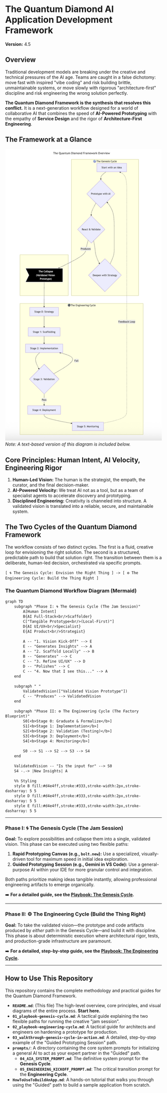 # The Quantum Diamond AI Application Development Framework
**Version:** 4.5

## Overview
Traditional development models are breaking under the creative and technical pressures of the AI age. Teams are caught in a false dichotomy: move fast with inspired "vibe coding" and risk building brittle, unmaintainable systems, or move slowly with rigorous "architecture-first" discipline and risk engineering the wrong solution perfectly.

**The Quantum Diamond Framework is the synthesis that resolves this conflict.** It is a next-generation workflow designed for a world of collaborative AI that combines the speed of **AI-Powered Prototyping** with the empathy of **Service Design** and the rigor of **Architecture-First Engineering**.

## The Framework at a Glance

![The Quantum Diamond Framework Diagram](./images/quantum-diamond-framework.png)
_Note: A text-based version of this diagram is included below._

## Core Principles: Human Intent, AI Velocity, Engineering Rigor

1.  **Human-Led Vision:** The human is the strategist, the empath, the curator, and the final decision-maker.
2.  **AI-Powered Velocity:** We treat AI not as a tool, but as a team of specialist agents to accelerate discovery and prototyping.
3.  **Disciplined Engineering:** Creativity is channeled into structure. A validated vision is translated into a reliable, secure, and maintainable system.

## The Two Cycles of the Quantum Diamond Framework

The workflow consists of two distinct cycles. The first is a fluid, creative loop for envisioning the right solution. The second is a structured, predictable path to build that solution right. The transition between them is a deliberate, human-led decision, orchestrated via specific prompts.

`[ 🌀 The Genesis Cycle: Envision the Right Thing ] -> [ ⚙️ The Engineering Cycle: Build the Thing Right ]`

### The Quantum Diamond Workflow Diagram (Mermaid)

```mermaid
graph TD
    subgraph "Phase I: 🌀 The Genesis Cycle (The Jam Session)"
        A[Human Intent]
        B{AI Full-Stack<br/>Scaffolder}
        C["Tangible Prototype<br/>(Local-First)"]
        D{AI UI/UX<br/>Specialist}
        E{AI Product<br/>Strategist}

        A -- "1. Vision Kick-Off" --> E
        E -- "Generates Insights" --> A
        A -- "2. Scaffold Locally" --> B
        B -- "Generates" --> C
        C -- "3. Refine UI/UX" --> D
        D -- "Polishes" --> C
        C -- "4. Now that I see this..." --> A
    end
    
    subgraph " "
        ValidatedVision(["Validated Vision Prototype"])
        C -- "Produces" --> ValidatedVision
    end

    subgraph "Phase II: ⚙️ The Engineering Cycle (The Factory Blueprint)"
        S0[<b>Stage 0: Graduate & Formalize</b>]
        S1[<b>Stage 1: Implementation</b>]
        S2[<b>Stage 2: Validation (Testing)</b>]
        S3[<b>Stage 3: Deployment</b>]
        S4[<b>Stage 4: Monitoring</b>]
        
        S0 --> S1 --> S2 --> S3 --> S4
    end

    ValidatedVision -- "Is the input for" --> S0
    S4 -.-> |New Insights| A

    %% Styling
    style B fill:#d4e4ff,stroke:#333,stroke-width:2px,stroke-dasharray: 5 5
    style D fill:#d4e4ff,stroke:#333,stroke-width:2px,stroke-dasharray: 5 5
    style E fill:#d4e4ff,stroke:#333,stroke-width:2px,stroke-dasharray: 5 5
```

---
### Phase I: 🌀 The Genesis Cycle (The Jam Session)

**Goal:** To explore possibilities and collapse them into a single, validated vision. This phase can be executed using two flexible paths:
1.  **Rapid Prototyping Canvas (e.g., `bolt.new`):** Use a specialized, visually-driven tool for maximum speed in initial idea exploration.
2.  **Guided Prototyping Session (e.g., Gemini in VS Code):** Use a general-purpose AI within your IDE for more granular control and integration.

Both paths prioritize making ideas tangible instantly, allowing professional engineering artifacts to emerge organically.

➡️ **For a detailed guide, see the [Playbook: The Genesis Cycle](./01_playbook-genesis-cycle.md).**

---
### Phase II: ⚙️ The Engineering Cycle (Build the Thing Right)

**Goal:** To take the validated vision—the prototype and code artifacts produced by *either* path in the Genesis Cycle—and build it with discipline. This phase is about deterministic execution where architectural rigor, tests, and production-grade infrastructure are paramount.

➡️ **For a detailed, step-by-step guide, see the [Playbook: The Engineering Cycle](./02_playbook-engineering-cycle.md).**

---

## How to Use This Repository

This repository contains the complete methodology and practical guides for the Quantum Diamond Framework.

*   **`README.md`**: (This file) The high-level overview, core principles, and visual diagrams of the entire process. **Start here.**
*   **`01_playbook-genesis-cycle.md`**: A tactical guide explaining the two flexible paths for running the creative "jam session".
*   **`02_playbook-engineering-cycle.md`**: A tactical guide for architects and engineers on hardening a prototype for production.
*   **`03_walkthrough-genesis-cycle-in-action.md`**: A detailed, step-by-step example of the "Guided Prototyping Session" path.
*   **`prompts/`**: A directory containing the core system prompts for initializing a general AI to act as your expert partner in the "Guided" path.
    *   **`04_AIA_SYSTEM_PROMPT.md`**: The definitive system prompt for the **Genesis Cycle**.
    *   **`05_ENGINEERING_KICKOFF_PROMPT.md`**: The critical transition prompt for the **Engineering Cycle**.
*   **`HowToUseToBuildAnApp.md`**: A hands-on tutorial that walks you through using the "Guided" path to build a sample application from scratch.
